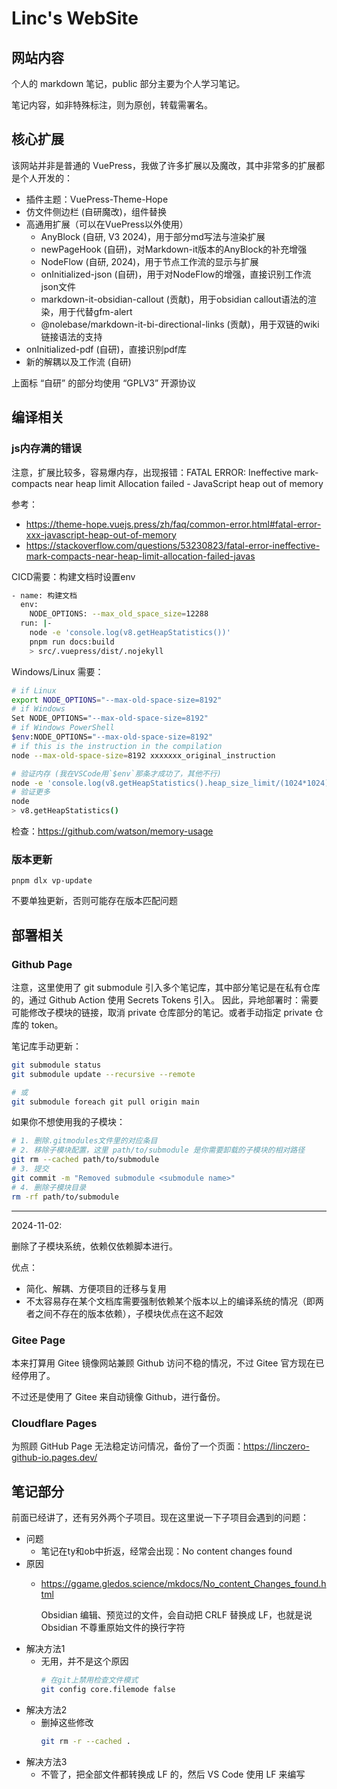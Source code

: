 # Linc's WebSite

## 网站内容

个人的 markdown 笔记，public 部分主要为个人学习笔记。

笔记内容，如非特殊标注，则为原创，转载需署名。

## 核心扩展

该网站并非是普通的 VuePress，我做了许多扩展以及魔改，其中非常多的扩展都是个人开发的：

- 插件主题：VuePress-Theme-Hope
- 仿文件侧边栏 (自研魔改)，组件替换
- 高通用扩展（可以在VuePress以外使用）
  - AnyBlock (自研, V3 2024)，用于部分md写法与渲染扩展
  - newPageHook (自研)，对Markdown-it版本的AnyBlock的补充增强
  - NodeFlow (自研, 2024)，用于节点工作流的显示与扩展
  - onInitialized-json (自研)，用于对NodeFlow的增强，直接识别工作流json文件
  - markdown-it-obsidian-callout (贡献)，用于obsidian callout语法的渲染，用于代替gfm-alert
  - @nolebase/markdown-it-bi-directional-links (贡献)，用于双链的wiki链接语法的支持
- onInitialized-pdf (自研)，直接识别pdf库
- 新的解耦以及工作流 (自研)

上面标 “自研” 的部分均使用 “GPLV3” 开源协议

## 编译相关

### js内存满的错误

注意，扩展比较多，容易爆内存，出现报错：FATAL ERROR: Ineffective mark-compacts near heap limit Allocation failed - JavaScript heap out of memory

参考：

- https://theme-hope.vuejs.press/zh/faq/common-error.html#fatal-error-xxx-javascript-heap-out-of-memory
- https://stackoverflow.com/questions/53230823/fatal-error-ineffective-mark-compacts-near-heap-limit-allocation-failed-javas

CICD需要：构建文档时设置env

```bash
- name: 构建文档
  env:
    NODE_OPTIONS: --max_old_space_size=12288
  run: |-
    node -e 'console.log(v8.getHeapStatistics())'
    pnpm run docs:build
    > src/.vuepress/dist/.nojekyll
```

Windows/Linux 需要：

```bash
# if Linux
export NODE_OPTIONS="--max-old-space-size=8192"
# if Windows
Set NODE_OPTIONS="--max-old-space-size=8192"
# if Windows PowerShell
$env:NODE_OPTIONS="--max-old-space-size=8192"
# if this is the instruction in the compilation
node --max-old-space-size=8192 xxxxxxx_original_instruction

# 验证内存 (我在VSCode用`$env`那条才成功了，其他不行)
node -e 'console.log(v8.getHeapStatistics().heap_size_limit/(1024*1024))'
# 验证更多
node
> v8.getHeapStatistics()
```

检查：https://github.com/watson/memory-usage

### 版本更新

`pnpm dlx vp-update`

不要单独更新，否则可能存在版本匹配问题

## 部署相关

### Github Page

注意，这里使用了 git submodule 引入多个笔记库，其中部分笔记是在私有仓库的，通过 Github Action 使用 Secrets Tokens 引入。
因此，异地部署时：需要可能修改子模块的链接，取消 private 仓库部分的笔记。或者手动指定 private 仓库的 token。

笔记库手动更新：

```bash
git submodule status
git submodule update --recursive --remote

# 或
git submodule foreach git pull origin main
```

如果你不想使用我的子模块：

```bash
# 1. 删除.gitmodules文件里的对应条目
# 2. 移除子模块配置，这里 path/to/submodule 是你需要卸载的子模块的相对路径
git rm --cached path/to/submodule
# 3. 提交
git commit -m "Removed submodule <submodule name>"
# 4. 删除子模块目录
rm -rf path/to/submodule
```

---

2024-11-02: 

删除了子模块系统，依赖仅依赖脚本进行。

优点：

- 简化、解耦、方便项目的迁移与复用
- 不太容易存在某个文档库需要强制依赖某个版本以上的编译系统的情况（即两者之间不存在的版本依赖），子模块优点在这不起效

### Gitee Page

本来打算用 Gitee 镜像网站兼顾 Github 访问不稳的情况，不过 Gitee 官方现在已经停用了。

不过还是使用了 Gitee 来自动镜像 Github，进行备份。

### Cloudflare Pages

为照顾 GitHub Page 无法稳定访问情况，备份了一个页面：https://linczero-github-io.pages.dev/

## 笔记部分

前面已经讲了，还有另外两个子项目。现在这里说一下子项目会遇到的问题：

- 问题
  - 笔记在ty和ob中折返，经常会出现：No content changes found
- 原因
  - https://ggame.gledos.science/mkdocs/No_content_Changes_found.html
    
    Obsidian 编辑、预览过的文件，会自动把 CRLF 替换成 LF，也就是说 Obsidian 不尊重原始文件的换行字符
- 解决方法1
  - 无用，并不是这个原因
    ```bash
    # 在git上禁用检查文件模式
    git config core.filemode false
    ```
- 解决方法2
  - 删掉这些修改
    ```bash
    git rm -r --cached .
    ```
- 解决方法3
  - 不管了，把全部文件都转换成 LF 的，然后 VS Code 使用 LF 来编写
